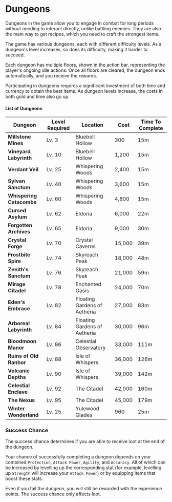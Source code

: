 # Dungeons

Dungeons in the game allow you to engage in combat for long periods without needing to interact directly, unlike battling enemies. They are also the main way to get recipes, which you need to craft the strongest items.

The game has various dungeons, each with different difficulty levels. As a dungeon's level increases, so does its difficulty, making it harder to succeed.

Each dungeon has multiple floors, shown in the action bar, representing the player's ongoing idle actions. Once all floors are cleared, the dungeon ends automatically, and you receive the rewards.

Participating in dungeons requires a significant investment of both time and currency to obtain the best items. As dungeon levels increase, the costs in both gold and time also go up.

#### List of Dungeons

| Dungeon | Level Required | Location | Cost  | Time To Complete |
| ------- | -------------- | -------- | ----- | ---------------- |
| __Millstone Mines__ | Lv. 3 | Bluebell Hollow | 300 | 15m |
| __Vineyard Labyrinth__ | Lv. 10 | Bluebell Hollow | 1,200 | 15m |
| __Verdant Veil__ | Lv. 25 | Whispering Woods | 2,400 | 15m |
| __Sylvan Sanctum__ | Lv. 40 | Whispering Woods | 3,600| 15m |
| __Whispering Catacombs__ | Lv. 60 | Whispering Woods | 4,800 | 15m |
| __Cursed Asylum__ | Lv. 62 | Eldoria | 6,000 | 22m |
| __Forgotten Archives__ | Lv. 65 | Eldoria | 9,000 | 30m |
| __Crystal Forge__ | Lv. 70 | Crystal Caverns | 15,000 | 39m |
| __Frostbite Spire__ | Lv. 74 | Skyreach Peak | 18,000 | 48m |
| __Zenith's Sanctum__ | Lv. 76 | Skyreach Peak | 21,000 | 59m |
| __Mirage Citadel__ | Lv. 78 | Enchanted Oasis | 24,000 | 70m |
| __Eden's Embrace__ | Lv. 82 | Floating Gardens of Aetheria | 27,000 | 83m |
| __Arboreal Labyrinth__ | Lv. 84 | Floating Gardens of Aetheria | 30,000 | 96m |
| __Bloodmoon Manor__ | Lv. 86 | Celestial Observatory | 33,000 | 111m | 
| __Ruins of Old Ranhor__ | Lv. 88 | Isle of Whispers | 36,000 | 126m |
| __Volcanic Depths__ | Lv. 90 | Isle of Whispers | 39,000 | 142m |
| __Celestial Enclave__ | Lv. 92 | The Citadel | 42,000 | 160m |
| __The Nexus__ | Lv. 95 | The Citadel | 45,000 | 179m |
| __Winter Wonderland__ | Lv. 25 | Yulewood Glades | 960 | 25m |


### Success Chance

The success chance determines if you are able to receive loot at the end of the dungeon.

Your chance of successfully completing a dungeon depends on your combined `Protection`, `Attack Power`, `Agility`, and `Accuracy`. 
All of which can be increased by levelling up the corresponding stat (for example, levelling up `Strength` will increase your `Attack Power`) or by equipping items that boost these stats.

Even if you fail the dungeon, you will still be rewarded with the experience points. The success chance only affects loot.
